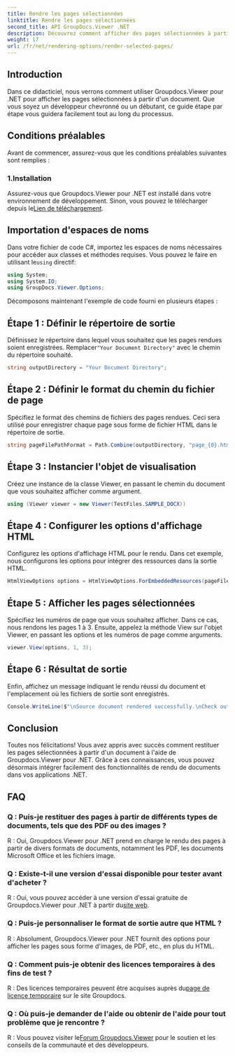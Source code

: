 ```yaml
---
title: Rendre les pages sélectionnées
linktitle: Rendre les pages sélectionnées
second_title: API GroupDocs.Viewer .NET
description: Découvrez comment afficher des pages sélectionnées à partir de documents à l'aide de Groupdocs.Viewer pour .NET. Tutoriel étape par étape avec des exemples de code inclus.
weight: 17
url: /fr/net/rendering-options/render-selected-pages/
---
```

## Introduction

Dans ce didacticiel, nous verrons comment utiliser Groupdocs.Viewer pour .NET pour afficher les pages sélectionnées à partir d'un document. Que vous soyez un développeur chevronné ou un débutant, ce guide étape par étape vous guidera facilement tout au long du processus.

## Conditions préalables

Avant de commencer, assurez-vous que les conditions préalables suivantes sont remplies :

### 1.Installation

 Assurez-vous que Groupdocs.Viewer pour .NET est installé dans votre environnement de développement. Sinon, vous pouvez le télécharger depuis le[Lien de téléchargement](https://releases.groupdocs.com/viewer/net/).

## Importation d'espaces de noms

Dans votre fichier de code C#, importez les espaces de noms nécessaires pour accéder aux classes et méthodes requises. Vous pouvez le faire en utilisant le`using` directif:

```csharp
using System;
using System.IO;
using GroupDocs.Viewer.Options;
```

Décomposons maintenant l'exemple de code fourni en plusieurs étapes :

## Étape 1 : Définir le répertoire de sortie

 Définissez le répertoire dans lequel vous souhaitez que les pages rendues soient enregistrées. Remplacer`"Your Document Directory"` avec le chemin du répertoire souhaité.

```csharp
string outputDirectory = "Your Document Directory";
```

## Étape 2 : Définir le format du chemin du fichier de page

Spécifiez le format des chemins de fichiers des pages rendues. Ceci sera utilisé pour enregistrer chaque page sous forme de fichier HTML dans le répertoire de sortie.

```csharp
string pageFilePathFormat = Path.Combine(outputDirectory, "page_{0}.html");
```

## Étape 3 : Instancier l'objet de visualisation

Créez une instance de la classe Viewer, en passant le chemin du document que vous souhaitez afficher comme argument.

```csharp
using (Viewer viewer = new Viewer(TestFiles.SAMPLE_DOCX))
```

## Étape 4 : Configurer les options d'affichage HTML

Configurez les options d'affichage HTML pour le rendu. Dans cet exemple, nous configurons les options pour intégrer des ressources dans la sortie HTML.

```csharp
HtmlViewOptions options = HtmlViewOptions.ForEmbeddedResources(pageFilePathFormat);
```

## Étape 5 : Afficher les pages sélectionnées

Spécifiez les numéros de page que vous souhaitez afficher. Dans ce cas, nous rendons les pages 1 à 3. Ensuite, appelez la méthode View sur l'objet Viewer, en passant les options et les numéros de page comme arguments.

```csharp
viewer.View(options, 1, 3);
```

## Étape 6 : Résultat de sortie

Enfin, affichez un message indiquant le rendu réussi du document et l'emplacement où les fichiers de sortie sont enregistrés.

```csharp
Console.WriteLine($"\nSource document rendered successfully.\nCheck output in {outputDirectory}.");
```

## Conclusion

Toutes nos félicitations! Vous avez appris avec succès comment restituer les pages sélectionnées à partir d'un document à l'aide de Groupdocs.Viewer pour .NET. Grâce à ces connaissances, vous pouvez désormais intégrer facilement des fonctionnalités de rendu de documents dans vos applications .NET.

## FAQ

### Q : Puis-je restituer des pages à partir de différents types de documents, tels que des PDF ou des images ?

R : Oui, Groupdocs.Viewer pour .NET prend en charge le rendu des pages à partir de divers formats de documents, notamment les PDF, les documents Microsoft Office et les fichiers image.

### Q : Existe-t-il une version d'essai disponible pour tester avant d'acheter ?

 R : Oui, vous pouvez accéder à une version d'essai gratuite de Groupdocs.Viewer pour .NET à partir du[site web](https://releases.groupdocs.com/).

### Q : Puis-je personnaliser le format de sortie autre que HTML ?

R : Absolument, Groupdocs.Viewer pour .NET fournit des options pour afficher les pages sous forme d'images, de PDF, etc., en plus du HTML.

### Q : Comment puis-je obtenir des licences temporaires à des fins de test ?

R : Des licences temporaires peuvent être acquises auprès du[page de licence temporaire](https://purchase.groupdocs.com/temporary-license/) sur le site Groupdocs.

### Q : Où puis-je demander de l'aide ou obtenir de l'aide pour tout problème que je rencontre ?

 R : Vous pouvez visiter le[Forum Groupdocs.Viewer](https://forum.groupdocs.com/c/viewer/9) pour le soutien et les conseils de la communauté et des développeurs.